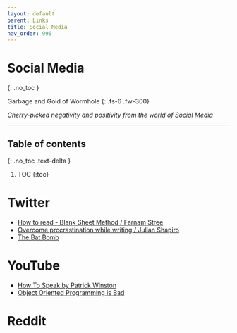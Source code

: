 ```yaml
---
layout: default
parent: Links
title: Social Media
nav_order: 996
---
```


# Social Media
{: .no_toc }

Garbage and Gold of Wormhole
{: .fs-6 .fw-300}

*Cherry-picked negativity and positivity from the world of Social Media*

---

## Table of contents
{: .no_toc .text-delta }

1. TOC
{:toc}

# Twitter

- [How to read - Blank Sheet Method / Farnam Stree](https://twitter.com/farnamstreet/status/1347173210748551176)
- [Overcome procrastination while writing / Julian Shapiro](https://twitter.com/Julian/status/1390744754065977348?s=20)
- [The Bat Bomb](https://twitter.com/RealTimeWWII/status/1393683489514565638)

# YouTube

- [How To Speak by Patrick Winston](https://www.youtube.com/watch?v=Unzc731iCUY)
- [Object Oriented Programming is Bad](https://www.youtube.com/watch?v=QM1iUe6IofM)

# Reddit


